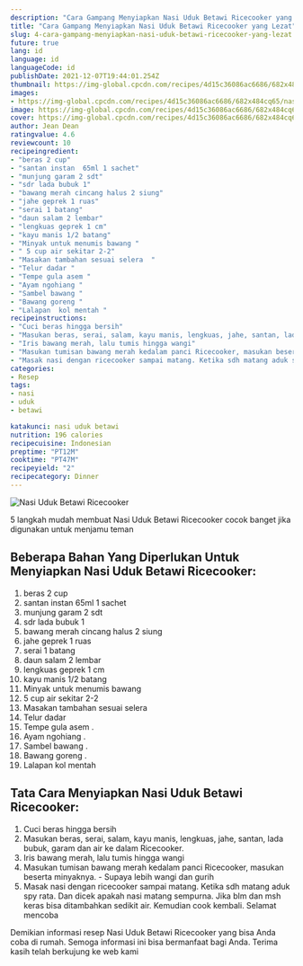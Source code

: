 ```yaml
---
description: "Cara Gampang Menyiapkan Nasi Uduk Betawi Ricecooker yang Lezat"
title: "Cara Gampang Menyiapkan Nasi Uduk Betawi Ricecooker yang Lezat"
slug: 4-cara-gampang-menyiapkan-nasi-uduk-betawi-ricecooker-yang-lezat
future: true
lang: id
language: id
languageCode: id
publishDate: 2021-12-07T19:44:01.254Z 
thumbnail: https://img-global.cpcdn.com/recipes/4d15c36086ac6686/682x484cq65/nasi-uduk-betawi-ricecooker-foto-resep-utama.webp
images:
- https://img-global.cpcdn.com/recipes/4d15c36086ac6686/682x484cq65/nasi-uduk-betawi-ricecooker-foto-resep-utama.webp
image: https://img-global.cpcdn.com/recipes/4d15c36086ac6686/682x484cq65/nasi-uduk-betawi-ricecooker-foto-resep-utama.webp
cover: https://img-global.cpcdn.com/recipes/4d15c36086ac6686/682x484cq65/nasi-uduk-betawi-ricecooker-foto-resep-utama.webp
author: Jean Dean
ratingvalue: 4.6
reviewcount: 10
recipeingredient:
- "beras 2 cup"
- "santan instan  65ml 1 sachet"
- "munjung garam 2 sdt"
- "sdr lada bubuk 1"
- "bawang merah cincang halus 2 siung"
- "jahe geprek 1 ruas"
- "serai 1 batang"
- "daun salam 2 lembar"
- "lengkuas geprek 1 cm"
- "kayu manis 1/2 batang"
- "Minyak untuk menumis bawang "
- " 5 cup air sekitar 2-2"
- "Masakan tambahan sesuai selera  "
- "Telur dadar "
- "Tempe gula asem "
- "Ayam ngohiang "
- "Sambel bawang "
- "Bawang goreng "
- "Lalapan  kol mentah "
recipeinstructions:
- "Cuci beras hingga bersih"
- "Masukan beras, serai, salam, kayu manis, lengkuas, jahe, santan, lada bubuk, garam dan air ke dalam Ricecooker."
- "Iris bawang merah, lalu tumis hingga wangi"
- "Masukan tumisan bawang merah kedalam panci Ricecooker, masukan beserta minyaknya.  Supaya lebih wangi dan gurih"
- "Masak nasi dengan ricecooker sampai matang. Ketika sdh matang aduk spy rata. Dan dicek apakah nasi matang sempurna. Jika blm dan msh keras bisa ditambahkan sedikit air. Kemudian cook kembali. Selamat mencoba"
categories:
- Resep
tags:
- nasi
- uduk
- betawi

katakunci: nasi uduk betawi 
nutrition: 196 calories
recipecuisine: Indonesian
preptime: "PT12M"
cooktime: "PT47M"
recipeyield: "2"
recipecategory: Dinner
---
```



![Nasi Uduk Betawi Ricecooker](https://img-global.cpcdn.com/recipes/4d15c36086ac6686/682x484cq65/nasi-uduk-betawi-ricecooker-foto-resep-utama.webp)

5 langkah mudah membuat  Nasi Uduk Betawi Ricecooker cocok banget jika digunakan untuk menjamu teman

<!--inarticleads1-->

## Beberapa Bahan Yang Diperlukan Untuk Menyiapkan Nasi Uduk Betawi Ricecooker:

1. beras 2 cup
1. santan instan  65ml 1 sachet
1. munjung garam 2 sdt
1. sdr lada bubuk 1
1. bawang merah cincang halus 2 siung
1. jahe geprek 1 ruas
1. serai 1 batang
1. daun salam 2 lembar
1. lengkuas geprek 1 cm
1. kayu manis 1/2 batang
1. Minyak untuk menumis bawang 
1.  5 cup air sekitar 2-2
1. Masakan tambahan sesuai selera  
1. Telur dadar 
1. Tempe gula asem   . 
1. Ayam ngohiang   . 
1. Sambel bawang   . 
1. Bawang goreng   . 
1. Lalapan  kol mentah 



<!--inarticleads2-->

## Tata Cara Menyiapkan Nasi Uduk Betawi Ricecooker:

1. Cuci beras hingga bersih
1. Masukan beras, serai, salam, kayu manis, lengkuas, jahe, santan, lada bubuk, garam dan air ke dalam Ricecooker.
1. Iris bawang merah, lalu tumis hingga wangi
1. Masukan tumisan bawang merah kedalam panci Ricecooker, masukan beserta minyaknya.  - Supaya lebih wangi dan gurih
1. Masak nasi dengan ricecooker sampai matang. Ketika sdh matang aduk spy rata. Dan dicek apakah nasi matang sempurna. Jika blm dan msh keras bisa ditambahkan sedikit air. Kemudian cook kembali. Selamat mencoba




Demikian informasi  resep Nasi Uduk Betawi Ricecooker   yang bisa Anda coba di rumah. Semoga informasi ini bisa bermanfaat bagi Anda. Terima kasih telah berkujung ke web kami
